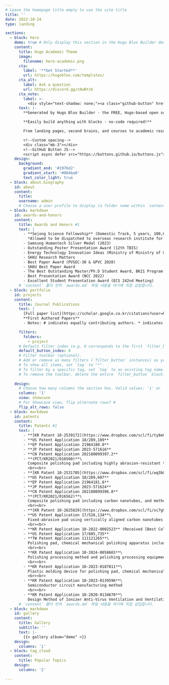 ```yaml
---
# Leave the homepage title empty to use the site title
title: ''
date: 2022-10-24
type: landing

sections:
  - block: hero
    demo: true # Only display this section in the Hugo Blox Builder demo site
    content:
      title: Hugo Academic Theme
      image:
        filename: hero-academic.png
      cta:
        label: '**Get Started**'
        url: https://hugoblox.com/templates/
      cta_alt:
        label: Ask a question
        url: https://discord.gg/z8wNYzb
      cta_note:
        label: >-
          <div style="text-shadow: none;"><a class="github-button" href="https://github.com/HugoBlox/hugo-blox-builder" data-icon="octicon-star" data-size="large" data-show-count="true" aria-label="Star">Star Hugo Blox Builder</a></div><div style="text-shadow: none;"><a class="github-button" href="https://github.com/HugoBlox/theme-academic-cv" data-icon="octicon-star" data-size="large" data-show-count="true" aria-label="Star">Star the Academic template</a></div>
      text: |-
        **Generated by Hugo Blox Builder - the FREE, Hugo-based open source website builder trusted by 500,000+ sites.**

        **Easily build anything with blocks - no-code required!**

        From landing pages, second brains, and courses to academic resumés, conferences, and tech blogs.

        <!--Custom spacing-->
        <div class="mb-3"></div>
        <!--GitHub Button JS-->
        <script async defer src="https://buttons.github.io/buttons.js"></script>
    design:
      background:
        gradient_end: '#1976d2'
        gradient_start: '#004ba0'
        text_color_light: true
  - block: about.biography
    id: about
    content:
      title:  
      username: admin
      # Choose a user profile to display (a folder name within `content/authors/`)
  - block: markdown
    id: awards-and-honors
    content:
      title: Awards and Honors #1
      text: |
        - **Sejong Science Fellowship** (Domestic Track, 5 years, 100,000,000 KRW/year ≒ 72,000 USD/year) 
          *Allowed to be dispatched to overseas research institute for 1 year 
        - Samsung Humantech Silver Medal (2023)
        - Outstanding Poster Presentation Award (12th TBIS)
        - Energy Technology Innovation Ideas (Ministry of Ministry of Commerce Industry and Energy)
        - SKKU Research Matters
        - Best Paper Award (PVSEC-30 & GPVC 2020)
        - SKKU Best Paper Award
        - The Best Outstanding Master/Ph.D Student Award, BK21 Program
        - Best Presentation Award (NCC 2022)
        - Excellent Student Presentation Award (ECS 242nd Meeting)
      # `content` 폴더 안의 `awards.md` 파일 내용을 여기에 직접 삽입합니다.
  - block: portfolio
    id: projects
    content:
      title: Journal Publications
      text: |
        [Full paper list](https://scholar.google.co.kr/citations?user=hTVt6tEAAAAJ&hl=en)
        **First Authored Papers**
        - Notes: # indicates equally contributing authors. * indicates the corresponding author(s).

      filters:
        folders:
          - project
      # Default filter index (e.g. 0 corresponds to the first `filter_button` instance below).
      default_button_index: 0
      # Filter toolbar (optional).
      # Add or remove as many filters (`filter_button` instances) as you like.
      # To show all items, set `tag` to "*".
      # To filter by a specific tag, set `tag` to an existing tag name.
      # To remove the toolbar, delete the entire `filter_button` block.
      
    design:
      # Choose how many columns the section has. Valid values: '1' or '2'.
      columns: '1'
      view: showcase
      # For Showcase view, flip alternate rows? #
      flip_alt_rows: false
  - block: markdown
    id: patents
    content:
      title: Patents #1
      text: |
        - **[KR Patent 10-2539172](https://www.dropbox.com/scl/fi/ty8e099hna5n59hxqcdju/10-2539172.png?rlkey=785u03ticcknfc8pb6fmhjg9m&dl=0)**
        - **US Patent Application 18/289,189**
        - **EP Patent Application 21964180.0**
        - **JP Patent Application 2023-571616**
        - **CN Patent Application 202180099397.2**
        - **(PCT/KR2021/016560)**\
          Composite polishing pad including highly abrasion-resistant thin film coating bound with carbon nanotubes, and method for producing the same
          <br><br>
        - **[KR Patent 10-2531705](https://www.dropbox.com/scl/fi/wq3b0hwbq8z6wz8yzxq27/10-2531705.png?rlkey=7uurki9ni2k94j1nmd773pt0n&dl=0)**
        - **US Patent Application 18/289,607**
        - **EP Patent Application 21964181.8**
        - **JP Patent Application 2023-571624**
        - **CN Patent Application 202180099396.8**
        - **(PCT/KR2021/016562)**\
          Composite polishing pad including carbon nanotubes, and method for producing the same
          <br><br>
        - **[KR Patent 10-2625829](https://www.dropbox.com/scl/fi/xc7g9hw9qz1mcdqpmpfdx/10-2625829.png?rlkey=0djqaht9mj950rs4ne3z92jqo&dl=0)**
        - **US Patent Application 17/526,134**\
          Fixed-abrasive pad using vertically aligned carbon nanotubes and fabrication method for the same
          <br><br>
        - **KR Patent Application 10-2022-0002523** (Received [Best Collaborative Patent Award](https://www.dropbox.com/scl/fi/b2qryryrlc43l40exr97o/2022_.jpg?rlkey=r0gte5aszf273gbb0mj0ed81q&dl=0))
        - **US Patent Application 17/805,735**
        - **TW Patent Application 111121265**\
          Polishing pad, chemical mechanical polishing apparatus including the same, and method for manufacturing semiconductor device using the same
          <br><br>
        - **KR Patent Application 10-2024-0058665**\
          Polishing processing method and polishing processing equipment
          <br><br>
        - **KR Patent Application 10-2023-0187811**\
          Plastic molding device for polishing pad, chemical mechanical polishing device including same, and method of controlling surface roughness of polishing pad using same
          <br><br>
        - **KR Patent Application 10-2023-0139596**\
          Semiconductor circuit manufacturing method
          <br><br>
        - **KR Patent Application 10-2020-0134670**\
          Design Method of Ionizer Anti-Virus Ventilation and Ventilation System for Protection Using a Voltage Type Copper hierarchy Filter
      # `content` 폴더 안의 `awards.md` 파일 내용을 여기에 직접 삽입합니다.
  - block: markdown
    id: gallery
    content:
      title: Gallery
      subtitle: ''
      text: |-
        {{< gallery album="demo" >}}
    design:
      columns: '1'
  - block: tag_cloud
    content:
      title: Popular Topics
    design:
      columns: '2'
  
---
```

